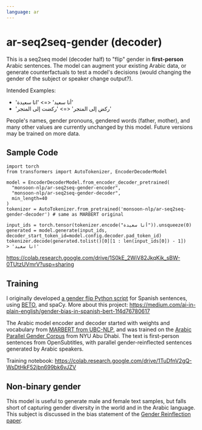```yaml
---
language: ar
---
```


# ar-seq2seq-gender (decoder)

This is a seq2seq model (decoder half) to "flip" gender in **first-person** Arabic sentences.
The model can augment your existing Arabic data, or generate counterfactuals
to test a model's decisions (would changing the gender of the subject or speaker change output?).

Intended Examples:
- 'أنا سعيد' <=> 'انا سعيدة'
- 'ركض إلى المتجر' <=> 'ركضت إلى المتجر'

People's names, gender pronouns, gendered words (father, mother), and many other values are currently unchanged by this model. Future versions may be trained on more data.

## Sample Code

```
import torch
from transformers import AutoTokenizer, EncoderDecoderModel

model = EncoderDecoderModel.from_encoder_decoder_pretrained(
  "monsoon-nlp/ar-seq2seq-gender-encoder",
  "monsoon-nlp/ar-seq2seq-gender-decoder",
  min_length=40
)
tokenizer = AutoTokenizer.from_pretrained('monsoon-nlp/ar-seq2seq-gender-decoder') # same as MARBERT original

input_ids = torch.tensor(tokenizer.encode("أنا سعيدة")).unsqueeze(0)
generated = model.generate(input_ids, decoder_start_token_id=model.config.decoder.pad_token_id)
tokenizer.decode(generated.tolist()[0][1 : len(input_ids[0]) - 1])
> 'انا سعيد'
```

https://colab.research.google.com/drive/1S0kE_2WiV82JkqKik_sBW-0TUtzUVmrV?usp=sharing

## Training

I originally developed
<a href="https://github.com/MonsoonNLP/el-la">a gender flip Python script</a>
for Spanish sentences, using
<a href="https://huggingface.co/dccuchile/bert-base-spanish-wwm-uncased">BETO</a>,
and spaCy. More about this project: https://medium.com/ai-in-plain-english/gender-bias-in-spanish-bert-1f4d76780617

The Arabic model encoder and decoder started with weights and vocabulary from
<a href="https://github.com/UBC-NLP/marbert">MARBERT from UBC-NLP</a>,
and was trained on the
<a href="https://camel.abudhabi.nyu.edu/arabic-parallel-gender-corpus/">Arabic Parallel Gender Corpus</a>
from NYU Abu Dhabi. The text is first-person sentences from OpenSubtitles, with parallel
gender-reinflected sentences generated by Arabic speakers.

Training notebook: https://colab.research.google.com/drive/1TuDfnV2gQ-WsDtHkF52jbn699bk6vJZV

## Non-binary gender

This model is useful to generate male and female text samples, but falls
short of capturing gender diversity in the world and in the Arabic
language. This subject is discussed in the bias statement of the
<a href="https://www.aclweb.org/anthology/2020.gebnlp-1.12/">Gender Reinflection paper</a>.
